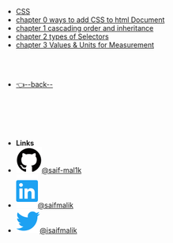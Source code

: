 - [CSS](/CSS/README.md)
- [chapter 0 ways to add CSS to html Document](/CSS/chapter%200%20ways%20to%20add%20CSS%20to%20html%20Document/README.md)
- [chapter 1 cascading order and inheritance](/CSS/chapter%201%20cascading%20order%20and%20inheritance/README.md)
- [chapter 2 types of Selectors](/CSS/chapter%202%20types%20of%20Selectors/README.md)
- [chapter 3 Values & Units for Measurement](/CSS/chapter%203%20Values%20%26%20Units%20for%20Measurement/README.md)

<br/>

<br/>


- [👈--back--](../)


<br/>

<br/>

<br/>

<br/>

- **Links**
- [![Github](../assets/img/github.svg)@saif-mal1k](https://github.com/saif-mal1k/)
- [![LinkedIn](assets/img/linkedin.svg)@saifmalik](http://linkedin.com/in/saifmalik)
- [![Twitter](assets/img/twitter.svg)@isaifmalik](http://twitter.com/isaifmalik)

